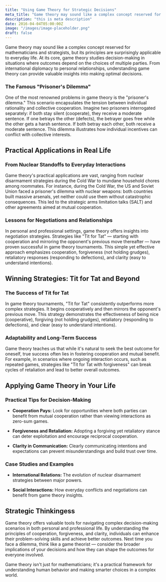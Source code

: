 ```yaml
---
title: "Using Game Theory for Strategic Decisions"
meta_title: "Game theory may sound like a complex concept reserved for mathematicians and strategists, but its principles are surprisingly applicable to everyday life. "
description: "this is meta description"
date: 2016-04-04T05:00:00Z
image: "/images/image-placeholder.png"
draft: false
---
```


Game theory may sound like a complex concept reserved for mathematicians and strategists, but its principles are surprisingly applicable to everyday life. At its core, game theory studies decision-making in situations where outcomes depend on the choices of multiple parties. From international diplomacy to personal relationships, understanding game theory can provide valuable insights into making optimal decisions.

### The Famous "Prisoner's Dilemma"

One of the most renowned problems in game theory is the "prisoner's dilemma." This scenario encapsulates the tension between individual rationality and collective cooperation. Imagine two prisoners interrogated separately: if both stay silent (cooperate), they receive a moderate sentence. If one betrays the other (defects), the betrayer goes free while the other gets a harsh sentence. If both betray each other, both receive a moderate sentence. This dilemma illustrates how individual incentives can conflict with collective interests.

## Practical Applications in Real Life

### From Nuclear Standoffs to Everyday Interactions

Game theory's practical applications are vast, ranging from nuclear disarmament strategies during the Cold War to mundane household chores among roommates. For instance, during the Cold War, the US and Soviet Union faced a prisoner's dilemma with nuclear weapons: both countries built massive arsenals, yet neither could use them without catastrophic consequences. This led to the strategic arms limitation talks (SALT) and other agreements aimed at mutual cooperation.

### Lessons for Negotiations and Relationships

In personal and professional settings, game theory offers insights into negotiation strategies. Strategies like "Tit for Tat" — starting with cooperation and mirroring the opponent's previous move thereafter — have proven successful in game theory tournaments. This simple yet effective approach emphasizes cooperation, forgiveness (not holding grudges), retaliatory responses (responding to defections), and clarity (easy to understand intentions).

## Winning Strategies: Tit for Tat and Beyond

### The Success of Tit for Tat

In game theory tournaments, "Tit for Tat" consistently outperforms more complex strategies. It begins cooperatively and then mirrors the opponent's previous move. This strategy demonstrates the effectiveness of being nice (cooperative), forgiving (not holding grudges), retaliatory (responding to defections), and clear (easy to understand intentions).

### Adaptability and Long-Term Success

Game theory teaches us that while it's natural to seek the best outcome for oneself, true success often lies in fostering cooperation and mutual benefit. For example, in scenarios where ongoing interaction occurs, such as repeated games, strategies like "Tit for Tat with forgiveness" can break cycles of retaliation and lead to better overall outcomes.

## Applying Game Theory in Your Life

### Practical Tips for Decision-Making

- **Cooperation Pays:** Look for opportunities where both parties can benefit from mutual cooperation rather than viewing interactions as zero-sum games.
  
- **Forgiveness and Retaliation:** Adopting a forgiving yet retaliatory stance can deter exploitation and encourage reciprocal cooperation.
  
- **Clarity in Communication:** Clearly communicating intentions and expectations can prevent misunderstandings and build trust over time.

### Case Studies and Examples

- **International Relations:** The evolution of nuclear disarmament strategies between major powers.
  
- **Social Interactions:** How everyday conflicts and negotiations can benefit from game theory insights.

## Strategic Thinkingess

Game theory offers valuable tools for navigating complex decision-making scenarios in both personal and professional life. By understanding the principles of cooperation, forgiveness, and clarity, individuals can enhance their problem-solving skills and achieve better outcomes. Next time you face a dilemma, think like a game theorist — consider the broader implications of your decisions and how they can shape the outcomes for everyone involved.

Game theory isn't just for mathematicians; it's a practical framework for understanding human behavior and making smarter choices in a complex world.